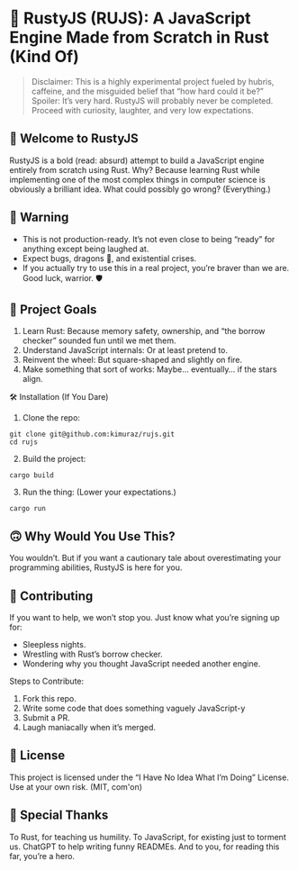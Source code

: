 # 🚀 RustyJS (RUJS): A JavaScript Engine Made from Scratch in Rust (Kind Of)

> Disclaimer: This is a highly experimental project fueled by hubris, caffeine, and the misguided belief that “how hard could it be?” Spoiler: It’s very hard. RustyJS will probably never be completed. Proceed with curiosity, laughter, and very low expectations.

## 🌟 Welcome to RustyJS

RustyJS is a bold (read: absurd) attempt to build a JavaScript engine entirely from scratch using Rust. Why? Because learning Rust while implementing one of the most complex things in computer science is obviously a brilliant idea. What could possibly go wrong? (Everything.)

## 🚨 Warning

- This is not production-ready. It’s not even close to being “ready” for anything except being laughed at.
- Expect bugs, dragons 🐉, and existential crises.
- If you actually try to use this in a real project, you’re braver than we are. Good luck, warrior. 🛡️

## 🎯 Project Goals

1. Learn Rust: Because memory safety, ownership, and “the borrow checker” sounded fun until we met them.
2. Understand JavaScript internals: Or at least pretend to.
3. Reinvent the wheel: But square-shaped and slightly on fire.
4. Make something that sort of works: Maybe… eventually… if the stars align.

🛠️ Installation (If You Dare)

1. Clone the repo:

```
git clone git@github.com:kimuraz/rujs.git
cd rujs
```

2. Build the project:

```
cargo build
```

3. Run the thing:
   (Lower your expectations.)

```
cargo run
```

## 🙃 Why Would You Use This?

You wouldn’t. But if you want a cautionary tale about overestimating your programming abilities, RustyJS is here for you.

## 🧙 Contributing

If you want to help, we won’t stop you. Just know what you’re signing up for:

- Sleepless nights.
- Wrestling with Rust’s borrow checker.
- Wondering why you thought JavaScript needed another engine.

Steps to Contribute:

1. Fork this repo.
2. Write some code that does something vaguely JavaScript-y
3. Submit a PR.
4. Laugh maniacally when it’s merged.

## 📝 License

This project is licensed under the “I Have No Idea What I’m Doing” License. Use at your own risk. (MIT, com'on)

## 🦀 Special Thanks

To Rust, for teaching us humility. To JavaScript, for existing just to torment us. ChatGPT to help writing funny READMEs. And to you, for reading this far, you’re a hero.

